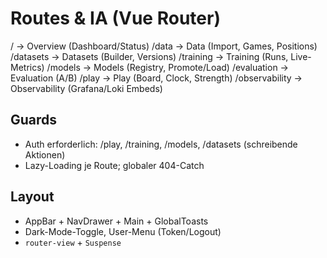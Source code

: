 # Routes & IA (Vue Router)

/                → Overview (Dashboard/Status)
/data            → Data (Import, Games, Positions)
/datasets        → Datasets (Builder, Versions)
/training        → Training (Runs, Live-Metrics)
/models          → Models (Registry, Promote/Load)
/evaluation      → Evaluation (A/B)
/play            → Play (Board, Clock, Strength)
/observability   → Observability (Grafana/Loki Embeds)

## Guards
- Auth erforderlich: /play, /training, /models, /datasets (schreibende Aktionen)
- Lazy-Loading je Route; globaler 404-Catch

## Layout
- AppBar + NavDrawer + Main + GlobalToasts
- Dark-Mode-Toggle, User-Menu (Token/Logout)
- `router-view` + `Suspense`
